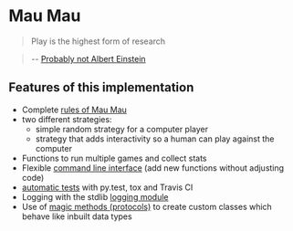# Mau Mau

> Play is the highest form of research

> -- [Probably not Albert Einstein](http://quoteinvestigator.com/2014/08/21/play-research/)

## Features of this implementation

* Complete [rules of Mau Mau](guide/rules.md)
* two different strategies:
    * simple random strategy for a computer player
    * strategy that adds interactivity so a human can play against the computer
* Functions to run multiple games and collect stats
* Flexible [command line interface](https://github.com/obestwalter/mau-mau/blob/master/mau_mau/cli.py) (add new functions without adjusting code)
* [automatic tests](https://github.com/obestwalter/mau-mau/blob/master/tests/) with py.test, tox and Travis CI
* Logging with the stdlib [logging module](https://docs.python.org/3/library/logging.html)
* Use of [magic methods (protocols)](https://docs.python.org/2/reference/datamodel.html#special-method-names) to create custom classes which behave like inbuilt data types
